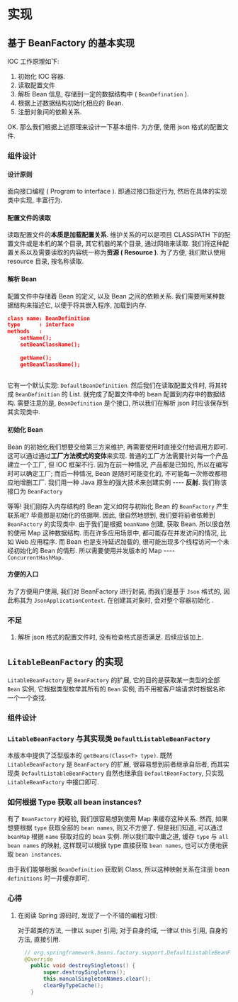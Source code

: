 # 实现

## 基于 BeanFactory 的基本实现

IOC 工作原理如下:

1.   初始化 IOC 容器.
2.   读取配置文件
3.   解析 Bean 信息, 存储到一定的数据结构中 ( `BeanDefination` ).
4.   根据上述数据结构初始化相应的 Bean.
5.  注册对象间的依赖关系.

OK. 那么我们根据上述原理来设计一下基本组件. 为方便, 使用 json 格式的配置文件. 

### 组件设计

#### 设计原则

面向接口编程 ( Program to interface ). 即通过接口指定行为, 然后在具体的实现类中实现, 丰富行为.

#### 配置文件的读取

读取配置文件的**本质是加载配置关系**. 维护关系的可以是项目 CLASSPATH 下的配置文件或是本机的某个目录, 其它机器的某个目录, 通过网络来读取. 我们将这种配置关系以及需要读取的内容统一称为**资源 ( Resource )**. 为了方便, 我们默认使用resource 目录, 按名称读取.



#### 解析 Bean

配置文件中存储着 Bean 的定义, 以及 Bean 之间的依赖关系. 我们需要用某种数据结构来描述它, 以便于将其嵌入程序, 加载到内存. 

```json
class name: BeanDefinition
type      : interface
methods   : 
    setName();
    setBeanClassName();
    
    getName();
    getBeanClassName();
    
```

它有一个默认实现: `DefaultBeanDefinition`. 然后我们在读取配置文件时, 将其转成 `BeanDefinition` 的 List. 就完成了配置文件中的 bean 配置到内存中的数据结构. 需要注意的是, `BeanDefinition` 是个接口, 所以我们在解析 json 时应该保存到其实现类中.



#### 初始化 Bean

Bean 的初始化我们想要交给第三方来维护, 再需要使用时直接交付给调用方即可. 这可以通过通过**工厂方法模式的变体**来实现. 普通的工厂方法需要针对每一个产品建立一个工厂, 但 IOC 框架不行. 因为在前一种情况, 产品都是已知的, 所以在编写时可以确定工厂; 而后一种情况, Bean 是随时可能变化的, 不可能每一次修改都相应地增删工厂. 我们用一种 Java 原生的强大技术来创建实例 ---- **反射.**  我们称该接口为 `BeanFactory`

等等! 我们刚存入内存结构的 Bean 定义如何与初始化 Bean 的 `BeanFactory` 产生联系呢? 毕竟那是初始化的依据啊. 因此, 很自然地想到, 我们要将前者依赖到 `BeanFactory`  的实现类中. 由于我们是根据 `beanName` 创建, 获取 Bean. 所以很自然的使用 Map 这种数据结构. 而在许多应用场景中, 都可能存在并发访问的情况, 比如 Web 应用程序. 而 Bean 也是支持延迟加载的, 很可能出现多个线程访问一个未经初始化的 Bean 的情形. 所以需要使用并发版本的 Map ---- `ConcurrentHashMap.`

#### 方便的入口

为了方便用户使用, 我们对 BeanFactory 进行封装, 而我们是基于 `Json` 格式的, 因此称其为 `JsonApplicationContext`. 在创建其对象时, 会对整个容器初始化 .

### 不足

1.  解析 json 格式的配置文件时, 没有检查格式是否满足. 后续应该加上.


## `LitableBeanFactory` 的实现

`LitableBeanFactory` 是 `BeanFactory`  的扩展, 它的目的是获取某一类型的全部 `Bean` 实例, 它根据类型枚举其所有的 `Bean` 实例, 而不用被客户端请求时根据名称一个一个查找.

### 组件设计

### `LitableBeanFactory` 与其实现类 `DefaultListableBeanFactory`

本版本中提供了泛型版本的 `getBeans(Class<T> type)`.  既然 `LitableBeanFactory`  是 `BeanFactory` 的扩展, 很容易想到前者继承自后者, 而其实现类 `DefaultListableBeanFactory` 自然也继承自 `DefaultBeanFactory`, 只实现 `LitableBeanFactory`  中接口即可.



### 如何根据 Type 获取 all bean instances?

有了 `BeanFactory` 的经验, 我们很容易想到使用 Map 来缓存这种关系. 然而, 如果想要根据 `type` 获取全部的 `bean names`, 则又不方便了. 但是我们知道, 可以通过 `beanMap` 根据 `name` 获取对应的 `bean` 实例. 所以我们取中庸之道, 缓存 `type` 与 `all bean names` 的映射, 这样既可以根据 type 直接获取 `bean names`, 也可以方便地获取 `bean instances`.

由于我们能够根据 `BeanDefinition` 获取到 Class, 所以这种映射关系在注册 bean `definitions` 时一并缓存即可.



### 心得

1.  在阅读 Spring 源码时, 发现了一个不错的编程习惯:

    对于超类的方法, 一律以 super 引用; 对于自身的域, 一律以 this 引用, 自身的方法, 直接引用.

    ```java
      // org.springframework.beans.factory.support.DefaultListableBeanFactory#destroySingletons
      @Override
    	public void destroySingletons() {
    		super.destroySingletons();
    		this.manualSingletonNames.clear();
    		clearByTypeCache();
    	}
    ```

    
